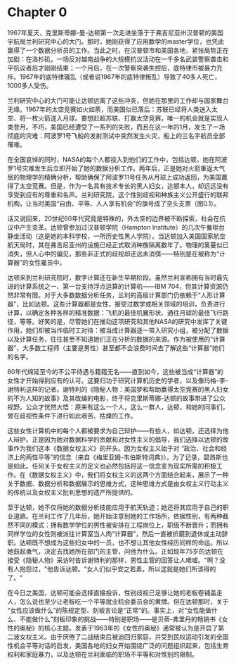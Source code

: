 # Chapter 0



1967年夏天，克里斯蒂娜-曼-达顿第一次走进坐落于于弗吉尼亚州汉普顿的美国宇航局兰利研究中心的大门。那时，她刚获得了应用数学的master学位，也凭此赢得了一个数据分析员的工作。当此之时，在汉普顿市和美国各地，紧张局势正在加剧：在洛杉矶，一场反对越南战争的大规模抗议活动在一千多名武装警察袭击和平抗议者后才刚刚结束；一个月后，在一次警察突袭失控后，底特律市被暴力充斥。1967年的底特律骚乱（或者说1967年的底特律叛乱）导致了40多人死亡，1000多人受伤。

兰利研究中心的大门可能让达顿远离了这些冲突，但她在那里的工作却与国家舞台无缘。1967年的太空竞赛如火如荼，而美国似已落后：苏联已经将人类送入太空、将一枚火箭送入月球。要想赶超苏联、打赢太空竞赛，唯一的机会就是实现人类登月。不巧，美国已经遭受了一系列的失败，而且在这一年的1月，发生了一场彻底的灾难：阿波罗1号飞船的发射测试中突然发生火灾，船上的三名宇航员全部罹难。

在全国哀悼的同时，NASA的每个人都投入到他们的工作中，包括达顿，她在阿波罗1号灾难发生后立即开始了她的数据分析工作。两年后，正是她对火箭重返大气层的物理学的精确分析，帮助确保了阿波罗11号任务从月球上成功返回，为美国赢得了太空竞赛。但是，作为一名具有技术专长的黑人妇女，达顿本人，却远远没有享受到应有的尊重和名声。兰利研究院，这个性别歧视和种族主义公开盛行的联邦机构，让当时美国“自由、平等、人人享有机会”的旗号成了空头支票（图0.1）。

话又说回来，20世纪60年代究竟是特殊的，外太空的边界被不断探索，社会在抗议中产生变革。达顿曾参加过汉普顿学院（Hampton Institute）的几次午餐柜台静坐活动（这是她的本科学校，一所历史性黑人学院）。当达顿加入美国国家航空航天局时，其在弗吉尼亚州的设施已经正式取消种族隔离数年了。物理的篱蔓似已消失，但人心中的偏见，那些非正式的歧视却还远未消弭——特别是在被称为“计算器”的女性雇员中。

达顿来到兰利研究院时，数字计算还在新生早期阶段。虽然兰利宣称拥有当时最先进的计算系统之一、第一台支持浮点运算的计算机——IBM 704，但其计算资源仍然非常有限。对于大多数数据分析任务，兰利的高级计算部门仍依赖于“人形计算器”，比如达顿。这些计算器都是女性，接受过数学或相关领域的培训，负责进行计算，以确定各种各样的精准数据：飞机的最佳机翼形状、通往月球的最佳飞行路径，等等。好笑的是，尽管她们在推动这项研究和其他NASA的研究中发挥了关键作用，她们却被当作临时工对待：被当成计算器逐一带入研究小组，被分配了数据以及计算任务，往往甚至不知道她们正在分析的数据的来源。作为被使用的“计算器”，大多数工程师（主要是男性）甚至都不会浪费时间去了解这些“计算器”她们的名字。

60年代绵延至今的不公平待遇与籍籍无名——直到如今，这些被当成“计算器”的女性才开始得到应有的认可。这要归功于研究计算机历史的学者，以及像玛格-李-谢特利这样的记者。谢特利的《隐秘人物：美国梦和帮助赢得太空竞赛的黑人妇女的不为人知的故事》及其改编的电影，终于将克里斯蒂娜-达顿的故事带进了公众视野。公众才恍然大悟：原来有这么一个人，这么一群人，达顿，和她的同事们，曾在歧视性条件下进行如此艰苦、枯燥的工作。

这些女性计算机中的每个人都被要求为自己辩护——有些人，如达顿，还选择为他人辩护。正是因为她对数据科学的贡献和对女性主义的倡导，我们选择以达顿的故事作为我们这本《数据女权主义》的开头。因为女权主义始于对 “政治、社会和经济上的两性平等”的信念（来自《梅里亚姆-韦伯斯特词典》）。为了记录，碧昂斯也是如此。任何关于女权主义的定义也必然包括将这一信念变为现实所需的积极工作。在《数据女权主义》中，我们将女权主义的这两个方面结合起来，展示了一种关于数据、数据分析和数据展示的思维方式，这种思维方式是由女权主义行动主义的传统以及女权主义批判思想的遗产所提供的。

至于达顿，她不仅将她的数据分析技能应用于航天轨迹；她还将其应用于自己的职业道路。在兰利工作了几年后，她开始注意到她的工作场所，依据性别，有两种截然不同的模式：拥有数学学位的男性被安排在工程岗位上，职级不断晋升；而拥有同样学位的女性则被派往计算室当人肉“计算器”，然后一直被折磨到退休或主动辞职。达顿既不想成为这些妇女中的一员，也不想让其他女性经历同样的命运。所以她鼓起勇气，决定去找她所在部门的主管，问他为什么。正如现年75岁的达顿在接受《隐秘人物》采访时告诉谢特利的那样，男性主管的回答让人唏嘘。"啊？没有人抱怨过，"他告诉达顿。"女人们似乎安之若素，所以这就是她们所该得的了。"

在今日之美国，达顿可能会选择直接投诉，性别歧视已足够让她的老板卷铺盖走人，怎么说也至少让老板吃一个平等就业机会委员会的黄牌。但在达顿那时，关于 “女性应该做什么”的陈规定型、刻板言论是“正常”的。事实上，对“女性能做什么、不能做什么”刻板印象的挑战——特别是职场——是贝蒂-弗里丹的畅销书《女性的奥秘》的核心主题。发表于1963年的《女性的奥秘》通常被认为是开启了第二波女权主义。由于厌倦了二战结束后被迫回归家庭，并受到民权运动引发的全国性机会平等对话的启发，美国各地的妇女开始围绕广泛的问题组织起来，包括生育权利和家庭暴力，以及达顿在兰利面临的职场不平等和对性别的限制。

